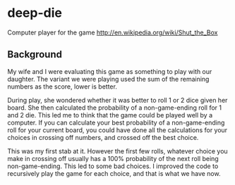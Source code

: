 deep-die
========

Computer player for the game http://en.wikipedia.org/wiki/Shut_the_Box


Background
----------

My wife and I were evaluating this game as something to play with our daughter. The variant we were playing used the sum of the remaining numbers as the score, lower is better.

During play, she wondered whether it was better to roll 1 or 2 dice given her board. She then calculated the probability of a non-game-ending roll for 1 and 2 die. This led me to think that the game could be played well by a computer. If you can calculate your best probability of a non-game-ending roll for your current board, you could have done all the calculations for your choices in crossing off numbers, and crossed off the best choice.

This was my first stab at it. However the first few rolls, whatever choice you make in crossing off usually has a 100% probability of the next roll being non-game-ending. This led to some bad choices. I improved the code to recursively play the game for each choice, and that is what we have now.
